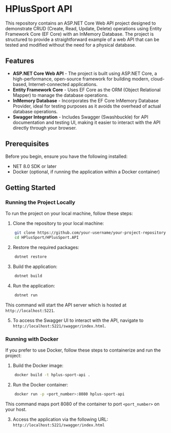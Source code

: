 # HPlusSport API

This repository contains an ASP.NET Core Web API project designed to demonstrate CRUD (Create, Read, Update, Delete) operations using Entity Framework Core (EF Core) with an InMemory Database. The project is structured to provide a straightforward example of a web API that can be tested and modified without the need for a physical database.

## Features

- **ASP.NET Core Web API** - The project is built using ASP.NET Core, a high-performance, open-source framework for building modern, cloud-based, Internet-connected applications.
- **Entity Framework Core** - Uses EF Core as the ORM (Object Relational Mapper) to manage the database operations.
- **InMemory Database** - Incorporates the EF Core InMemory Database Provider, ideal for testing purposes as it avoids the overhead of actual database operations.
- **Swagger Integration** - Includes Swagger (Swashbuckle) for API documentation and testing UI, making it easier to interact with the API directly through your browser.

## Prerequisites

Before you begin, ensure you have the following installed:

- NET 8.0 SDK or later
- Docker (optional, if running the application within a Docker container)

## Getting Started

### Running the Project Locally
To run the project on your local machine, follow these steps:

1. Clone the repository to your local machine:
```bash
    git clone https://github.com/your-username/your-project-repository.git
    cd HPlusSport/HPlusSport.API
```

2. Restore the required packages:
```bash
    dotnet restore
```

3. Build the application:
```bash
    dotnet build
```

4. Run the application:
```bash
    dotnet run
```
This command will start the API server which is hosted at `http://localhost:5221`.

5. To access the Swagger UI to interact with the API, navigate to `http://localhost:5221/swagger/index.html`.


### Running with Docker

If you prefer to use Docker, follow these steps to containerize and run the project:

1. Build the Docker image:
```bash
    docker build -t hplus-sport-api .
```

2. Run the Docker container:
```bash
    docker run -p <port_number>:8080 hplus-sport-api
```
This command maps port 8080 of the container to port `<port_number>` on your host.

3. Access the application via the following URL: `http://localhost:5221/swagger/index.html`